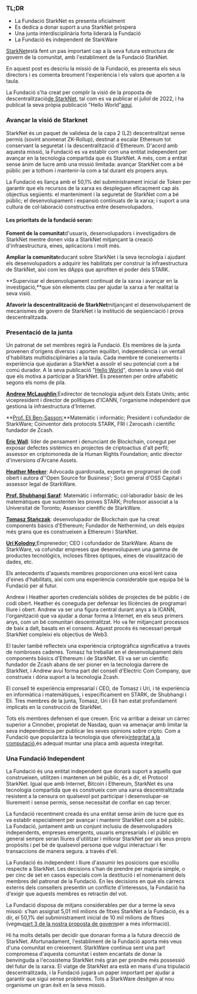 ### TL;DR

* La Fundació StarkNet es presenta oficialment
* Es dedica a donar suport a una StarkNet pròspera
* Una junta interdisciplinària forta liderarà la Fundació
* La Fundació és independent de StarkWare

[StarkNet](https://starknet.io/)està fent un pas important cap a la seva futura estructura de govern de la comunitat, amb l'establiment de la Fundació StarkNet.

En aquest post es descriu la missió de la Fundació, es presenta els seus directors i es comenta breument l'experiència i els valors que aporten a la taula.

La Fundació s'ha creat per complir la visió de la proposta de descentralització[de StarkNet](https://medium.com/starkware/part-1-starknet-sovereignty-a-decentralization-proposal-bca3e98a01ef), tal com es va publicar el juliol de 2022, i ha publicat la seva pròpia publicació "Hello World"[aquí](https://medium.com/@StarkNet_Foundation/7bd55d5dbc59).

### Avançar la visió de Starknet

StarkNet és un paquet de validesa de la capa 2 (L2) descentralitzat sense permís (sovint anomenat ZK-Rollup), destinat a escalar Ethereum tot conservant la seguretat i la descentralització d'Ethereum. D'acord amb aquesta missió, la Fundació es va establir com una entitat independent per avançar en la tecnologia compartida que és StarkNet. A més, com a entitat sense ànim de lucre amb una missió limitada: avançar StarkNet com a bé públic per a tothom i mantenir-la com a tal durant els propers anys.

La Fundació es llança amb el 50,1% del subministrament inicial de Token per garantir que els recursos de la xarxa es despleguen eficaçment cap als objectius següents: el manteniment i la seguretat de StarkNet com a bé públic; el desenvolupament i expansió continuats de la xarxa; i suport a una cultura de col·laboració constructiva entre desenvolupadors.

#### **Les prioritats de la fundació seran:**

**Foment de la comunitat**d'usuaris, desenvolupadors i investigadors de StarkNet mentre donen vida a StarkNet mitjançant la creació d'infraestructura, eines, aplicacions i molt més.

**Ampliar la comunitat**educant sobre StarkNet i la seva tecnologia i ajudant els desenvolupadors a adquirir les habilitats per construir la infraestructura de StarkNet, així com les dApps que aprofiten el poder dels STARK.

**Supervisar el desenvolupament continuat de la xarxa i avançar en la investigació,**que són elements clau per ajudar la xarxa a fer realitat la seva visió.

**Afavorir la descentralització de StarkNet**mitjançant el desenvolupament de mecanismes de govern de StarkNet i la institució de seqüenciació i prova descentralitzada.

### **Presentació de la junta**

Un patronat de set membres regirà la Fundació. Els membres de la junta provenen d'orígens diversos i aporten equilibri, independència i un ventall d'habilitats multidisciplinàries a la taula. Cada membre té coneixements i experiència que ajudaran a StarkNet a assolir el seu potencial com a bé comú durador. A la seva publicació "[Hello World](https://medium.com/@StarkNet_Foundation/7bd55d5dbc59)", donen la seva visió del que els motiva a participar a StarkNet. Es presenten per ordre alfabètic segons els noms de pila.

[**Andrew McLaughlin**:](https://andrew.mclaughl.in/about-me)Exdirector de tecnologia adjunt dels Estats Units; antic vicepresident i director de polítiques d'ICANN, l'organisme independent que gestiona la infraestructura d'Internet.

**[Prof. Eli Ben-Sasson:](https://starkware.co/media-kit/?founder=Eli#founders)**Matemàtic i informàtic; President i cofundador de StarkWare; Coinventor dels protocols STARK, FRI i Zerocash i científic fundador de Zcash.

**[Eric Wall](https://en.wikipedia.org/wiki/Eric_Wall_(researcher))**: líder de pensament i denunciant de Blockchain, conegut per exposar defectes sistèmics en projectes de criptoactius d'alt perfil; assessor en criptomoneda de la Human Rights Foundation; antic director d'inversions d'Arcane Assets.

**[Heather Meeker](https://www.techlawpartners.com/heather)**: Advocada guardonada, experta en programari de codi obert i autora d''Open Source for Business'; Soci general d'OSS Capital i assessor legal de StarkWare.

**[Prof. Shubhangi Saraf](https://www.math.toronto.edu/ssaraf/)**: Matemàtic i informàtic; col·laborador bàsic de les matemàtiques que sustenten les proves STARK; Professor associat a la Universitat de Toronto; Assessor científic de StarkWare.

**[Tomasz Stańczak](https://www.linkedin.com/in/tomaszkajetanstanczak/?originalSubdomain=uk)**: desenvolupador de Blockchain que ha creat components bàsics d'Ethereum; Fundador de Nethermind, un dels equips més grans que es construeixen a Ethereum i StarkNet.

[**Uri Kolodny**:](https://starkware.co/media-kit/?founder=Uri#founders)Emprenedor; CEO i cofundador de StarkWare. Abans de StarkWare, va cofundar empreses que desenvolupaven una gamma de productes tecnològics, incloses fibres òptiques, eines de visualització de dades, etc.

Els antecedents d'aquests membres proporcionen una excel·lent caixa d'eines d'habilitats, així com una experiència considerable que equipa bé la Fundació per al futur.

Andrew i Heather aporten credencials sòlides de projectes de bé públic i de codi obert. Heather és coneguda per defensar les llicències de programari lliure i obert. Andrew va ser una figura central durant anys a la ICANN, l'organització que va ajudar a donar forma a Internet, en els seus primers anys, com un bé comunitari descentralitzat. Ho va fer mitjançant processos de baix a dalt, basats en el consens. Aquest procés és necessari perquè StarkNet compleixi els objectius de Web3.

El tauler també reflecteix una experiència criptogràfica significativa a través de nombroses cadenes. Tomasz ha treballat en el desenvolupament dels components bàsics d'Ethereum i de StarkNet. Eli va ser un científic fundador de Zcash abans de ser pioner en la tecnologia darrere de StarkNet, i Andrew avui forma part del consell d'Electric Coin Company, que construeix i dóna suport a la tecnologia Zcash.

El consell té experiència empresarial i CEO, de Tomasz i Uri, i té experiència en informàtica i matemàtiques, i específicament en STARK, de Shubhangi i Eli. Tres membres de la junta, Tomasz, Uri i Eli han estat profundament implicats en la construcció de StarkNet.

Tots els membres defensen el que creuen. Eric va arribar a deixar un càrrec superior a Cinnober, propietat de Nasdaq, quan va amenaçar amb limitar la seva independència per publicar les seves opinions sobre cripto. Com a Fundació que popularitza la tecnologia que ofereix[integritat a la computació,](https://medium.com/starkware/extreme-integrity-in-decentralized-world-9e66cdf24d8b)és adequat muntar una placa amb aquesta integritat.

### **Una Fundació Independent**

La Fundació és una entitat independent que donarà suport a aquells que construeixen, utilitzen i mantenen un bé públic, és a dir, el Protocol StarkNet. Igual que amb Internet, Bitcoin i Ethereum, StarkNet és una tecnologia compartida que es construeix com una xarxa descentralitzada resistent a la censura on qualsevol pot participar i desenvolupar-se lliurement i sense permís, sense necessitat de confiar en cap tercer.

La fundació recentment creada és una entitat sense ànim de lucre que es va establir especialment per avançar i mantenir StarkNet com a bé públic. La Fundació, juntament amb un conjunt inclusiu de desenvolupadors independents, empreses emergents, usuaris empresarials i el públic en general sempre seran lliures d'utilitzar i millorar StarkNet per als seus propis propòsits i pel bé de qualsevol persona que vulgui interactuar i fer transaccions de manera segura. a través d'ell.

La Fundació és independent i lliure d'assumir les posicions que escolliu respecte a StarkNet. Les decisions s'han de prendre per majoria simple, o per cinc de set en casos especials com la destitució i el nomenament dels membres del patronat de la Fundació. En les decisions en què els càrrecs externs dels consellers presentin un conflicte d'interessos, la Fundació ha d'exigir que aquests membres es retractin del vot.

La Fundació disposa de mitjans considerables per dur a terme la seva missió: s'han assignat 5,01 mil milions de fitxes StarkNet a la Fundació, és a dir, el 50,1% del subministrament inicial de 10 mil milions de fitxes (vegeu[part 3 de la nostra proposta de govern](https://medium.com/starkware/part-3-starknet-token-design-5cc17af066c6)per a més informació).

Hi ha molts detalls per decidir que donaran forma a la futura direcció de StarkNet. Afortunadament, l'establiment de la Fundació aporta més veus d'una comunitat en creixement. StarkWare continua sent una part compromesa d'aquesta comunitat i estem encantats de donar la benvinguda a l'ecosistema StarkNet més gran per prendre més possessió del futur de la xarxa. El viatge de StarkNet ara està en mans d'una tripulació descentralitzada, i la Fundació jugarà un paper important per ajudar a garantir que sigui sense problemes. Tots a StarkWare desitgen al nou organisme un gran èxit en la seva missió.
